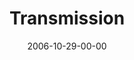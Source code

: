 ---
layout: message
category: message
series: "Freedom"
title: "Transmission"
date: 2006-10-29-00-00
message_id: 45
audio-description: "Do you ever feel like there are limits on your life? Like you're getting by, but that it still feels like something’s holding you back? You’re not alone. That feeling is real, and it’s right. You’re craving what you’re supposed to crave&#58; Freedom. And it’s"
audio: "http://www.crossroads.net/audio/2006/2006_10_Freedom/Freedom_03_Transmission_10-29-06_Tome.mp3"
audio-title: "Transmission"
audio-duration: "38:43"
---